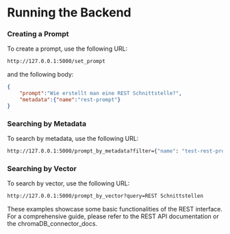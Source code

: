 # Running the Backend

### Creating a Prompt

To create a prompt, use the following URL:

```sh
http://127.0.0.1:5000/set_prompt
```

and the following body:

```json
{
    "prompt":"Wie erstellt man eine REST Schnittstelle?",
    "metadata":{"name":"rest-prompt"}
}
```

### Searching by Metadata

To search by metadata, use the following URL:

```sh
http://127.0.0.1:5000/prompt_by_metadata?filter={"name": "test-rest-prompt"}
```

### Searching by Vector

To search by vector, use the following URL:

```sh
http://127.0.0.1:5000/prompt_by_vector?query=REST Schnittstellen
```

These examples showcase some basic functionalities of the REST interface. For a comprehensive guide, please refer to the REST API documentation or the chromaDB_connector_docs.
